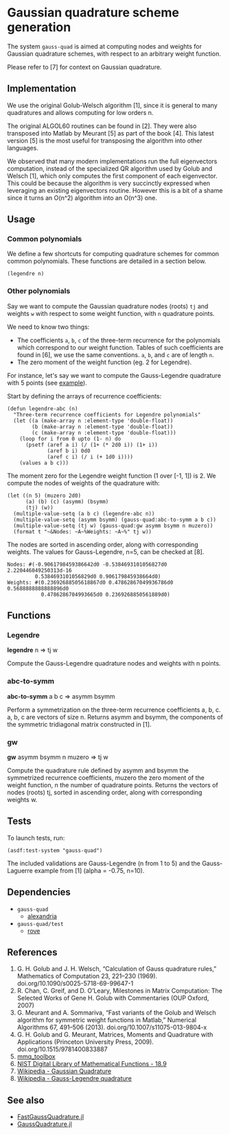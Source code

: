 # Gaussian quadrature scheme generation
The system `gauss-quad` is aimed at computing nodes and weights for Gaussian
quadrature schemes, with respect to an arbitrary weight function.

Please refer to [7] for context on Gaussian quadrature.

## Implementation
We use the original Golub-Welsch algorithm [1], since it is general to many
quadratures and allows computing for low orders n.

The original ALGOL60 routines can be found in [2]. They were also
transposed into Matlab by Meurant [5] as part of the book [4]. This
latest version [5] is the most useful for transposing the algorithm into
other languages.

We observed that many modern implementations run the full eigenvectors
computation, instead of the specialized QR algorithm used by Golub
and Welsch [1], which only computes the first component of each eigenvector.
This could be because the algorithm is very succinctly expressed when
leveraging an existing eigenvectors routine. However this is a bit of a shame
since it turns an O(n^2) algorithm into an O(n^3) one.

## Usage
### Common polynomials
We define a few shortcuts for computing quadrature schemes for common
common polynomials. These functions are detailed in a section below.

```common-lisp
(legendre n)
```

### Other polynomials
Say we want to compute the Gaussian quadrature nodes (roots) `tj` and
weights `w` with respect to some weight function, with `n` quadrature
points.

We need to know two things:
* The coefficients `a`, `b`, `c` of the three-term recurrence for the
  polynomials which correspond to our weight function. Tables of such
  coefficients are found in [6], we use the same conventions. `a`, `b`, and `c`
  are of length `n`.
* The zero moment of the weight function (eg. 2 for Legendre).

For instance, let's say we want to compute the Gauss-Legendre quadrature with
5 points (see [example](doc/example.lisp)).

Start by defining the arrays of recurrence coefficients:

```common-lisp
(defun legendre-abc (n)
  "Three-term recurrence coefficients for Legendre polynomials"
  (let ((a (make-array n :element-type 'double-float))
        (b (make-array n :element-type 'double-float))
        (c (make-array n :element-type 'double-float)))
    (loop for i from 0 upto (1- n) do
      (psetf (aref a i) (/ (1+ (* 2d0 i)) (1+ i))
             (aref b i) 0d0
             (aref c i) (/ i (+ 1d0 i))))
    (values a b c)))
```

The moment zero for the Legendre weight function (1 over [-1, 1]) is 2.
We compute the nodes of weights of the quadrature with:

```common-lisp
(let ((n 5) (muzero 2d0)
      (a) (b) (c) (asymm) (bsymm)
      (tj) (w))
  (multiple-value-setq (a b c) (legendre-abc n))
  (multiple-value-setq (asymm bsymm) (gauss-quad:abc-to-symm a b c))
  (multiple-value-setq (tj w) (gauss-quad:gw asymm bsymm n muzero))
  (format t "~&Nodes: ~A~%Weights: ~A~%" tj w))
```

The nodes are sorted in ascending order, along with corresponding weights.
The values for Gauss-Legendre, n=5, can be checked at [8].

```text
Nodes: #(-0.9061798459386642d0 -0.5384693101056827d0 2.220446049250313d-16
         0.5384693101056829d0 0.906179845938664d0)
Weights: #(0.23692688505618867d0 0.47862867049936786d0 0.5688888888888896d0
           0.4786286704993665d0 0.2369268850561889d0)
```

## Functions
### Legendre
**legendre** n => tj w

Compute the Gauss-Legendre quadrature nodes and weights with n points.

### abc-to-symm
**abc-to-symm** a b c => asymm bsymm

Perform a symmetrization on the three-term recurrence coefficients a, b, c.
a, b, c are vectors of size n.
Returns asymm and bsymm, the components of the symmetric tridiagonal matrix
constructed in [1].

### gw
**gw** asymm bsymm n muzero => tj w

Compute the quadrature rule defined by asymm and bsymm the symmetrized
recurrence coefficients, muzero the zero moment of the weight function,
n the number of quadrature points.
Returns the vectors of nodes (roots) tj, sorted in ascending order, along
with corresponding weights w.

## Tests
To launch tests, run:

```common-lisp
(asdf:test-system "gauss-quad")
```

The included validations are Gauss-Legendre (n from 1 to 5) and the
Gauss-Laguerre example from [1] (alpha = -0.75, n=10).

## Dependencies
* `gauss-quad`
  * [alexandria](https://github.com/keithj/alexandria)
* `gauss-quad/test`
  * [rove](https://github.com/fukamachi/rove)


## References
1. G. H. Golub and J. H. Welsch, “Calculation of Gauss quadrature
   rules,” Mathematics of Computation 23, 221–230 (1969).
   doi.org/10.1090/s0025-5718-69-99647-1
2. R. Chan, C. Greif, and D. O’Leary, Milestones in Matrix
   Computation: The Selected Works of Gene H. Golub with Commentaries
   (OUP Oxford, 2007)
3. G. Meurant and A. Sommariva, “Fast variants of the Golub and Welsch
   algorithm for symmetric weight functions in Matlab,” Numerical
   Algorithms 67, 491–506 (2013).
   doi.org/10.1007/s11075-013-9804-x
4. G. H. Golub and G. Meurant, Matrices, Moments and Quadrature with
   Applications (Princeton University Press, 2009).
   doi.org/10.1515/9781400833887
5. [mmq_toolbox](https://github.com/gegemeu/mmq_toolbox)
6. [NIST Digital Library of Mathematical Functions - 18.9](https://dlmf.nist.gov/18.9)
7. [Wikipedia - Gaussian Quadrature](https://en.wikipedia.org/w/index.php?title=Gaussian_quadrature&oldid=1083985268)
8. [Wikipedia - Gauss-Legendre quadrature](https://en.wikipedia.org/w/index.php?title=Gauss–Legendre_quadrature&oldid=1012677738)

## See also
* [FastGaussQuadrature.jl](https://github.com/JuliaApproximation/FastGaussQuadrature.jl)
* [GaussQuadrature.jl](https://github.com/billmclean/GaussQuadrature.jl)

